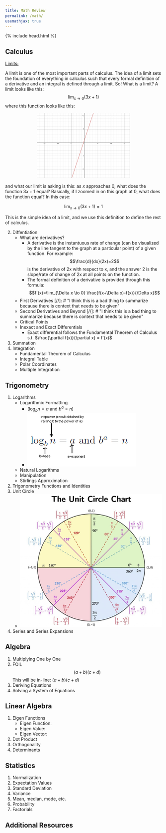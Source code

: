 ```yaml
--- 
title: Math Review
permalink: /math/
usemathjax: true
---
```


{% include head.html %}

## Calculus
<ins>Limits:</ins>

A limit is one of the most important parts of calculus. The idea of a limit sets the foundation of everything in calculus such that every formal definition of a derivative and an integral is defined through a limit. So! What is a limit? A limit looks like this:
$$\lim_{x \to 0} (3x+1)$$
where this function looks like this:

<p align="center">
  <img src="assets/images/function_3x+1.png" width="300"/>
</p>

and what our limit is asking is this: as $x$ approaches $0$, what does the function $3x+1$ equal? Basically, if I zoomed in on this graph at $0$, what does the function equal? In this case:

$$\lim_{x \to 0} (3x+1)=1$$

This is the simple idea of a limit, and we use this definition to define the rest of calculus. 

  2. Diffentiation
      - What are derivatives?
        - A derivative is the instantuous rate of change (can be visualized by the line tangent to the graph at a particular point) of a given function. For example: $$\frac{d}{dx}(2x)=2$$ is the derivative of 2x with respect to x, and the answer 2 is the slope/rate of change of 2x at all points on the function. 
        - The formal definition of a derivative is provided through this formula: $$f'(x)=\lim_{\Delta x \to 0} \frac{f(x+\Delta x)-f(x)}{\Delta x}$$
      - First Derivatives 
      [//]: # "I think this is a bad thing to summarize because there is context that needs to be given"
      - Second Derivatives and Beyond 
      [//]: # "I think this is a bad thing to summarize because there is context that needs to be given"
      - Critical Points
      - Inexact and Exact Differentials
        - Exact differential follows the Fundamental Theorem of Calculus s.t. 
	$\frac{\partial f(x)}{\partial x} = f'(x)$
  3. Summation
  4. Integration
      - Fundamental Theorem of Calculus
      - Integral Table
      - Polar Coordinates
      - Multiple Integration

## Trigonometry
  1. Logarithms
      - Logarithmic Formatting
           - $(\log_b n = a \textrm{ and } b^a = n)$
           - ![image](assets/images/Logs.png)
      - Natural Logarithms
      - Manipulation
      - Stirlings Approximation
  2. Trigonometry Functions and Identities
  3. Unit Circle
      - ![image](assets/images/The-Unit-Circle.jpg)
  4. Series and Series Expansions

## Algebra
  1. Multiplying One by One
  2. FOIL
	$$(a+b)(c+d)$$
	This will be in-line: $(a+b)(c+d)$
  4. Deriving Equations
  5. Solving a System of Equations

## Linear Algebra
  1. Eigen Functions
      - Eigen Function:
      - Eigen Value:
      - Eigen Vector:
  2. Dot Product
  3. Orthogonality
  4. Determinants

## Statistics
  1. Normalization
  2. Expectation Values
  3. Standard Deviation
  4. Variance
  5. Mean, median, mode, etc.
  6. Probability
  7. Factorials

## Additional Resources
